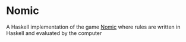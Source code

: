 # Nomic

A Haskell implementation of the game
[Nomic](https://dash.harvard.edu/bitstream/handle/1/10288408/Peter%20Suber%2c%20%20Nomic%20.html)
where rules are written in Haskell and evaluated by the computer

